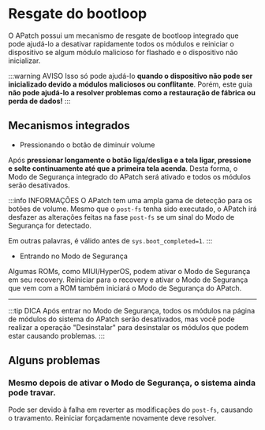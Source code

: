 # Resgate do bootloop

O APatch possui um mecanismo de resgate de bootloop integrado que pode ajudá-lo a desativar rapidamente todos os módulos e reiniciar o dispositivo se algum módulo malicioso for flashado e o dispositivo não inicializar.

:::warning AVISO
Isso só pode ajudá-lo **quando o dispositivo não pode ser inicializado devido a módulos maliciosos ou conflitante**. Porém, este guia **não pode ajudá-lo a resolver problemas como a restauração de fábrica ou perda de dados!**
:::

## Mecanismos integrados

- Pressionando o botão de diminuir volume

Após **pressionar longamente o botão liga/desliga e a tela ligar, pressione e solte continuamente até que a primeira tela acenda**. Desta forma, o Modo de Segurança integrado do APatch será ativado e todos os módulos serão desativados.

:::info INFORMAÇÕES
O APatch tem uma ampla gama de detecção para os botões de volume. Mesmo que o `post-fs` tenha sido executado, o APatch irá desfazer as alterações feitas na fase `post-fs` se um sinal do Modo de Segurança for detectado.

Em outras palavras, é válido antes de `sys.boot_completed=1`.
:::

- Entrando no Modo de Segurança

Algumas ROMs, como MIUI/HyperOS, podem ativar o Modo de Segurança em seu recovery. Reiniciar para o recovery e ativar o Modo de Segurança que vem com a ROM também iniciará o Modo de Segurança do APatch.

---

:::tip DICA
Após entrar no Modo de Segurança, todos os módulos na página de módulos do sistema do APatch serão desativados, mas você pode realizar a operação "Desinstalar" para desinstalar os módulos que podem estar causando problemas.
:::

## Alguns problemas

### Mesmo depois de ativar o Modo de Segurança, o sistema ainda pode travar.

Pode ser devido à falha em reverter as modificações do `post-fs`, causando o travamento. Reiniciar forçadamente novamente deve resolver.
